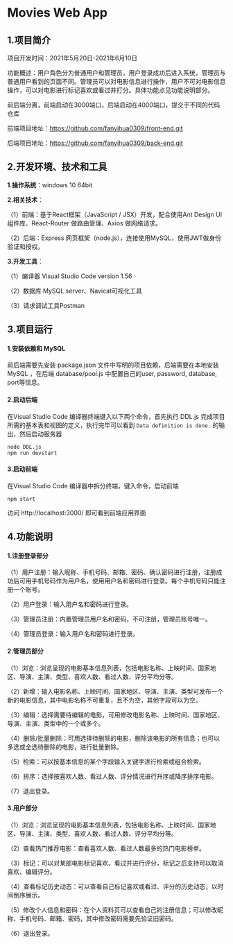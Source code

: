 # Movies Web App

## 1.项目简介

项目开发时间：2021年5月20日-2021年6月10日

功能概述：用户角色分为普通用户和管理员，用户登录成功后进入系统，管理员与普通用户看到的页面不同。管理员可以对电影信息进行操作，用户不可对电影信息操作，可以对电影进行标记喜欢或看过并打分。具体功能点见功能说明部分。

前后端分离，前端启动在3000端口，后端启动在4000端口，提交于不同的代码仓库

前端项目地址：https://github.com/fanyihua0309/front-end.git

后端项目地址：https://github.com/fanyihua0309/back-end.git



## 2.开发环境、技术和工具

**1.操作系统**：windows 10 64bit

**2.相关技术**：

（1）前端：基于React框架（JavaScript / JSX）开发，配合使用Ant Design UI 组件库、React-Router 做路由管理、Axios 做网络请求。 

（2）后端：Express 网页框架（node.js），连接使用MySQL，使用JWT做身份验证和授权。

**3.开发工具**：

（1）编译器 Visual Studio Code version 1.56

（2）数据库 MySQL server、Navicat可视化工具

（3）请求调试工具Postman



## 3.项目运行

#### 1.安装依赖和 MySQL

前后端需要先安装 package.json 文件中写明的项目依赖，后端需要在本地安装 MySQL ，在后端 database/pool.js 中配置自己的user, password, database, port等信息。

#### 2.启动后端

在Visual Studio Code 编译器终端键入以下两个命令，首先执行 DDL.js 完成项目所需的基本表和视图的定义，执行完毕可以看到 `Data definition is done.` 的输出，然后启动服务器

```
node DDL.js
npm run devstart
```

#### 3.启动前端

在Visual Studio Code 编译器中拆分终端，键入命令，启动前端

```
npm start
```

访问 http://localhost:3000/ 即可看到前端应用界面



## 4.功能说明

#### 1.注册登录部分

（1）用户注册：输入昵称、手机号码、邮箱、密码、确认密码进行注册，注册成功后可用手机号码作为用户名，使用用户名和密码进行登录。每个手机号码只能注册一个账号。

（2）用户登录：输入用户名和密码进行登录。

（3）管理员注册：内置管理员用户名和密码，不可注册，管理员账号唯一。

（4）管理员登录：输入用户名和密码进行登录。

#### 2.管理员部分

（1）浏览：浏览呈现的电影基本信息列表，包括电影名称、上映时间、国家地区、导演、主演、类型、喜欢人数、看过人数、评分平均分等。

（2）新增：输入电影名称、上映时间、国家地区、导演、主演、类型可发布一个新的电影信息，其中电影名称不可重复，且不为空，其他字段可以为空。

（3）编辑：选择需要待编辑的电影，可用修改电影名称、上映时间、国家地区、导演、主演、类型中的一个或多个。

（4）删除/批量删除：可用选择待删除的电影，删除该电影的所有信息；也可以多选或全选待删除的电影，进行批量删除。

（5）检索：可以按基本信息的某个字段输入关键字进行检索或组合检索。

（6）排序：选择按喜欢人数、看过人数、评分情况进行升序或降序排序电影。

（7）退出登录。

#### 3.用户部分

（1）浏览：浏览呈现的电影基本信息列表，包括电影名称、上映时间、国家地区、导演、主演、类型、喜欢人数、看过人数、评分平均分等。

（2）查看热门推荐电影：查看喜欢人数、看过人数最多的热门电影榜单。

（3）标记：可以对某部电影标记喜欢、看过并进行评分，标记之后支持可以取消喜欢、编辑评分。

（4）查看标记历史动态：可以查看自己标记喜欢或看过、评分的历史动态，以时间倒序展示。

（5）修改个人信息和密码：在个人资料页可以查看自己的注册信息；可以修改昵称、手机号码、邮箱、密码，其中修改密码需要先验证旧密码。

（6）退出登录。



